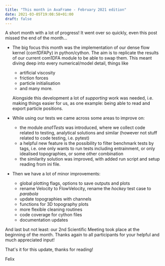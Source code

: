 ```yaml
---
title: "This month in AvaFrame - February 2021 edition"
date: 2021-03-05T19:08:58+01:00
draft: false
---
```


A short month with a lot of progress! It went over so quickly, even this post
missed the end of the month...

+ The big focus this month was the implementation of our dense flow kernel
  (com1DFAPy) in  python/cython. The aim is to replicate the results of our
  current com1DFA module to be able to swap them. 
  This meant diving deep into every numerical/model detail, things like
  * artificial viscosity
  * friction forces 
  * particle initialisation
  * and many more. 
  
  Alongside this development a lot of *supporting* work was needed,
  i.e. making things easier for us, as one example: being able to read and export
  particle positions.

+ While using our tests we came across some areas to improve on:
  * the module *ana1Tests* was introduced, where we collect code related to
    testing, analytical solutions and similar (however not stuff related to code
    testing, i.e. pytest)
  * a helpful new feature is the possibility to filter benchmark tests by tags, i.e.
    one only wants to run tests including entrainment, or only idealised
    topographies, or some other combination
  * the similarity solution was improved, with added run script and setup
    reading from ini file.

+ Then we have a lot of minor improvements:
  * global plotting flags, options to save outputs and plots
  * rename Velocity to FlowVelocity, rename the *hockey* test case to *parabola*
  * update topographies with channels
  * functions for 3D topography plots 
  * more flexible cleaning routines 
  * code coverage for cython files
  * documentation updates

And last but not least: our 2nd Scientific Meeting took place at the beginning
of the month. Thanks again to all participants for your helpful and much
appreciated input!

That's it for this update, thanks for reading! 

Felix
